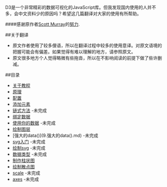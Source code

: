 D3是一个非常精彩的数据可视化的JavaScript库。但我发现国内使用的人并不多，会中文资料少的原因吗？希望这几篇翻译对大家的使用有所帮助。

####感谢原作者[Scott Murray](http://alignedleft.com/)的[努力](file:///Users/Lee/Documents/Download/alignedleft.com/tutorials/d3/index.html).


##关于翻译

-	原文作者使用了较多俚语，所以在翻译过程中较多的使用意译。对原文语境的把握可能会有偏差。如果觉得有难以理解的地方，请参照原文。
-	原文很多地方个人觉得略微有些拖沓，所以在不影响阅读的前提下做了些许删减。


##目录

-	[关于教程](1.关于教程.md)
-	[原理](2.原理.md)
-	[配置](3.配置.md)
-	[添加元素](4.添加元素.md)
-	[链式方法](5.链式方法.md)				-未完成
-	[绑定数据](6.绑定数据.md)
-	[使用你的数据](7.使用你的数据.md)		-未完成
-	[绘制图层](8.绘制图层.md)				
-	[强大的data()](9.强大的data(\).md)	-未完成
-	[svg入门](10.svg入门.md)				-未完成	
-	[绘制svg](11.绘制svg.md)				-未完成
-	[数据类型](12.数据类型.md)			-未完成
-	[制作柱状图](13.制作柱状图.md)			
-	[绘制散点图](14.绘制散点图.md)			
-	[scale](15.scale.md)				-未完成
-	[axes](16.axes.md)					-未完成